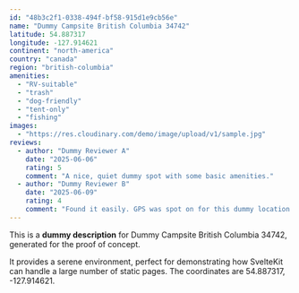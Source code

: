 ```yaml
---
id: "48b3c2f1-0338-494f-bf58-915d1e9cb56e"
name: "Dummy Campsite British Columbia 34742"
latitude: 54.887317
longitude: -127.914621
continent: "north-america"
country: "canada"
region: "british-columbia"
amenities:
  - "RV-suitable"
  - "trash"
  - "dog-friendly"
  - "tent-only"
  - "fishing"
images:
  - "https://res.cloudinary.com/demo/image/upload/v1/sample.jpg"
reviews:
  - author: "Dummy Reviewer A"
    date: "2025-06-06"
    rating: 5
    comment: "A nice, quiet dummy spot with some basic amenities."
  - author: "Dummy Reviewer B"
    date: "2025-06-09"
    rating: 4
    comment: "Found it easily. GPS was spot on for this dummy location."
---
```


This is a **dummy description** for Dummy Campsite British Columbia 34742, generated for the proof of concept.

It provides a serene environment, perfect for demonstrating how SvelteKit can handle a large number of static pages. The coordinates are 54.887317, -127.914621.
